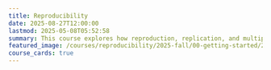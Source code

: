 ```yaml
---
title: Reproducibility
date: 2025-08-27T12:00:00
lastmod: 2025-05-08T05:52:58
summary: This course explores how reproduction, replication, and multiplicity—spanning printmaking, industrial techniques, and modular design—inform the form, content, and creative process in contemporary art.
featured_image: /courses/reproducibility/2025-fall/00-getting-started/2025-fall-reproducibility-course-image.jpg
course_cards: true
---
```

